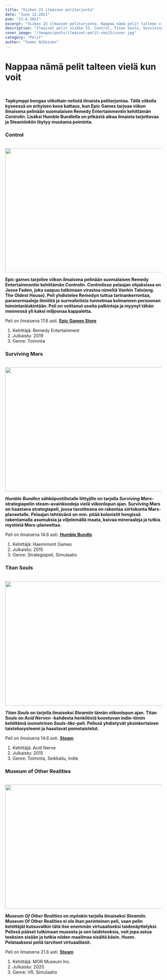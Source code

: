 ```yaml
---
title: "Viikon 23 ilmainen pelitarjonta"
date: "June 13,2021"
pvm: "13.6.2021"
excerpt: "Viikon 23 ilmainen pelitarjonta. Nappaa nämä pelit talteen vielä kun kerkeät"
description: "Ilmaiset pelit viikko 23. Control, Titan Souls, Surviving mars | Free games of the week 23"
cover_image: "/images/posts/ilmaiset-pelit-vko23/cover.jpg"
category: "Pelit"
author: "Tommi Nikkinen"
---
```


# **Nappaa nämä pelit talteen vielä kun voit**

<br/>

**Topkymppi bongaa viikottain netistä ilmaista pelitarjontaa. Tällä viikolla kyseessä on erityisen kova kattaus, kun Epic Games tarjoaa viikon ilmaisena pelinään suomalaisen Remedy Entertainmentin kehittämän _Controlin_. Lisäksi Humble Bundlella on pitkästä aikaa ilmaista tarjottavaa ja Steamiinkiin löytyy muutama poiminta.**

### **Control**

<br/>

<img src="/images/posts/ilmaiset-pelit-vko23/post_control.jpg" width=600 height=400/> 
<br/>

**Epic games tarjoilee viikon ilmaisena pelinään suomalaisen Remedy Entertainmentin kehittämän _Controlin_. _Controlissa_** **pelaajan ohjaksissa on Jesse Faden, joka saapuu tutkimaan virastoa nimeltä Vanhin Talo(eng. The Oldest House). Peli yhdistelee Remedyn tuttua tarinankerrontaa, paranormaaleja ilmiöitä ja surrealistista tunnelmaa kolmannen persoonan toimintaräiskintään. Peli on voittanut useita palkintoja ja myynyt tähän mennessä yli kaksi miljoonaa kappaletta.**

Peli on ilmaisena 17.6 asti. **<a style="text-decoration: underline" href="https://www.epicgames.com/store/en-US/p/control">Epic Games Store</a>**

1. Kehittäjä: Remedy Entertainment
2. Julkaistu: 2019
3. Genre: Toiminta

### **Surviving Mars**

<br/>

<img src="/images/posts/ilmaiset-pelit-vko23/post_surviving_mars.jpg" width=600 height=400/> 
<br/>

**_Humble Bundlen_ sähköpostilistalle liittyjille on tarjolla _Surviving Mars_-strategiapelin steam-avainkoodeja vielä viikonlopun ajan. Surviving Mars on haastava strategiapeli, jossa tavoitteena on rakentaa siirtokunta Mars-planeetalle. Pelaajan tehtävänä on mm. pitää kolonistit hengissä rakentamalla asumuksia ja viljelemällä maata, kaivaa mineraaleja ja tutkia mystistä Mars-planeettaa.**

Peli on ilmaisena 14.6 asti. **<a style="text-decoration: underline" href="https://www.humblebundle.com/store/surviving-mars-deluxe-edition-free-game">Humble Bundle</a>**

1. Kehittäjä: Haemimont Games
2. Julkaistu: 2015
3. Genre: Strategiapeli, Simulaatio

### **Titan Souls**

<br/>

<img src="/images/posts/ilmaiset-pelit-vko23/post_titan-souls.jpg" width=600 height=400/> 
<br/>

**_Titan Souls_ on tarjolla ilmaiseksi _Steamiin_ tämän viikonlopun ajan. Titan Souls on _Acid Nerven_ -kahdesta henkilöstä koostuvan indie-tiimin kehittämä isometrinen _Souls-like_-peli. Pelissä yhdistyvät yksinkertainen taistelusysteemi ja haastavat pomotaistelut.**

Peli on ilmaisena 14.6 asti. **<a style="text-decoration: underline" href="https://store.steampowered.com/app/297130/Titan_Souls/">Steam</a>**

1. Kehittäjä: Acid Nerve
2. Julkaistu: 2015
3. Genre: Toiminta, Seikkailu, Indie

### **Museum of Other Realities**

<br/>

<img src="/images/posts/ilmaiset-pelit-vko23/post_museum_of_other_realities.jpg" width=600 height=400/> 
<br/>

**_Museum Of Other Realities_ on myöskin tarjolla ilmaiseksi _Steamiin_. Museum Of Other Realities ei ole ihan perinteinen peli, vaan pelin kehittäjät kutsuvatkin tätä itse enemmän virtuaaliseksi taidenäyttelyksi. Pelissä pääset tutkimaan museota ja sen taideteoksia, voit jopa astua teoksien sisään ja tutkia niiden maailmaa sisältä käsin. Huom. Pelataaksesi peliä tarvitset virtuaalilasit.**

Peli on ilmaisena 21.6 asti. **<a style="text-decoration: underline" href="https://store.steampowered.com/app/613900/Museum_of_Other_Realities/">Steam</a>**

1. Kehittäjä: MOR Museum Inc.
2. Julkaistu: 2020
3. Genre: VR, Simulaatio
